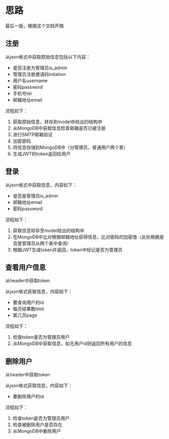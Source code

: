 # 思路

最后一版，根据这个文档开搞

## 注册

从json格式中获取原始信息包括以下内容：

- 是否注册为管理员is_admin
- 管理员注册邀请码initation
- 用户名username
- 密码password
- 手机号tel
- 邮箱地址email

流程如下：

1. 获取原始信息，转存到model中给出的结构中
2. 从MongoDB中获取信息检查邮箱是否已被注册
3. 进行SMTP邮箱验证
4. 加密密码
5. 将信息存储到MongoDB中（分管理员、普通用户两个表）
6. 生成JWT的token返回给用户

## 登录

从json格式中获取信息，内容如下：

- 是否是管理员is_admin
- 邮箱地址email
- 密码password

流程如下：

1. 获取信息转存至model给出的结构中
2. 在MongoDB中比对根据邮箱地址获得信息，比对密码的加密值（此处根据是否是管理员从两个表中查询）
3. 根据JWT生成token并返回，token中标记是否为管理员

## 查看用户信息

从header中获取token

从json格式获取信息，内容如下：

- 要查询用户的id
- 每页结果数limit
- 第几页page

流程如下：

1. 检查token是否为管理员用户
2. 从MongoDB中获取信息，如无用户id则返回所有用户的信息

## 删除用户

从header中获取token

从json格式获取信息，内容如下：

- 要删除用户的id

流程如下：

1. 检查token是否为管理员用户
2. 检查被删除用户是否存在
3. 从MongoDB中删除用户